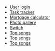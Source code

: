 - [User login](https://cemre-k.github.io/icodethis-challanges/2025.03.06-icodethis-challenge-user-login/)
- [Task tracker](https://cemre-k.github.io/icodethis-challanges/2025.03.11-icodethis-challange-task-tracker/)
- [Mortgage calculator]([https://www.example.com](https://cemre-k.github.io/icodethis-challanges/2025.03.16-icodethis-challange-mortgage-calculator/))
- [Photo gallery]([https://www.example.com](https://cemre-k.github.io/icodethis-challanges/2025.03.21-icodethis-challange-photo-gallery/))
- [Switch]((https://cemre-k.github.io/icodethis-challanges/2025.03.22-icodethis-challange-switch/))
- [Top songs]((https://cemre-k.github.io/icodethis-challanges/2025.03.23-icodethis-challange-top-songs/))
- [Top songs]((https://cemre-k.github.io/icodethis-challanges/2025.03.25-icodethis-challange-dropdown-menu/))
- [Top songs]((https://cemre-k.github.io/icodethis-challanges/2025.03.27-icodethis-challange-chatbox))
